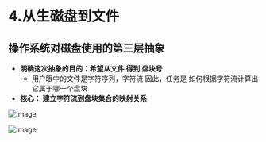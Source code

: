 # 4.从生磁盘到文件  


## 操作系统对磁盘使用的第三层抽象  

* **明确这次抽象的目的：希望从文件 得到 盘块号**  
    * 用户眼中的文件是字符序列，字符流 因此，任务是 如何根据字符流计算出它属于哪一个盘块  
* **核心： 建立字符流到盘块集合的映射关系**  

![image](https://user-images.githubusercontent.com/58176267/171355623-26756ddc-df0a-4642-b4be-96d09cc2e71e.png)


![image](https://user-images.githubusercontent.com/58176267/171357360-b2685c64-c02b-4e98-819a-dec37e58d176.png)  




